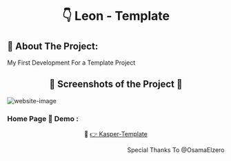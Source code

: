 <h1 align="center"> 👇 Leon - Template</h1>

<h2>📄 About The Project:</h2>
<p>My First Development For a Template Project</p>
<h2 align="center">📸 Screenshots of the Project 📸</h2>
<img src="https://i.imgur.com/4EeAV3h.png" alt="website-image">

<h3> Home Page 🏡 Demo :</h3>
<div align="center">🎁 <a href="https://ahmedmido77.github.io/Leon-Template/"> 👉 Kasper-Template</a></div>
<p align="right">Special Thanks To @OsamaElzero</p>
